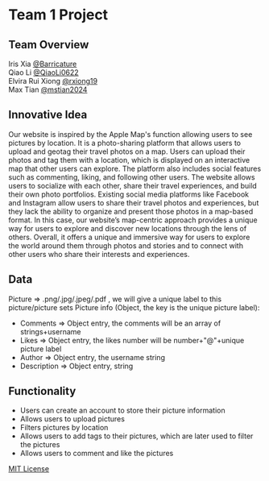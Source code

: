 # Team 1 Project

## Team Overview
Iris Xia [@Barricature](https://github.com/Barricature)\
Qiao Li [@QiaoLi0622](https://github.com/QiaoLi0622)\
Elvira Rui Xiong [@rxiong19](https://github.com/rxiong19)\
Max Tian [@mstian2024](https://github.com/mstian2024)

## Innovative Idea

Our website is inspired by the Apple Map's function allowing users to see pictures by location. It is a photo-sharing platform that allows users to upload and geotag their travel photos on a map. Users can upload their photos and tag them with a location, which is displayed on an interactive map that other users can explore. The platform also includes social features such as commenting, liking, and following other users. The website allows users to socialize with each other, share their travel experiences, and build their own photo portfolios. 
Existing social media platforms like Facebook and Instagram allow users to share their travel photos and experiences, but they lack the ability to organize and present those photos in a map-based format. In this case, our website’s map-centric approach provides a unique way for users to explore and discover new locations through the lens of others. Overall, it offers a unique and immersive way for users to explore the world around them through photos and stories and to connect with other users who share their interests and experiences.

## Data

Picture => .png/.jpg/.jpeg/.pdf , we will give a unique label to this picture/picture sets
Picture info (Object, the key is the unique picture label):
  - Comments => Object entry, the comments will be an array of strings+username
  - Likes => Object entry, the likes number will be number+"@"+unique picture label
  - Author => Object entry, the username string
  - Description => Object entry, string 


## Functionality

- Users can create an account to store their picture information
- Allows users to upload pictures
- Filters pictures by location
- Allows users to add tags to their pictures, which are later used to filter the pictures
- Allows users to comment and like the pictures


[MIT License](https://opensource.org/licenses/MIT)
